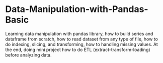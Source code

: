 # Data-Manipulation-with-Pandas-Basic
Learning data manipulation with pandas library, how to build series and dataframe from scratch, how to read dataset from any type of file, how to do indexing, slicing, and transforming, how to handling missing values. At the end, doing mini project how to do ETL (extract-transform-loading) before analyzing data.
